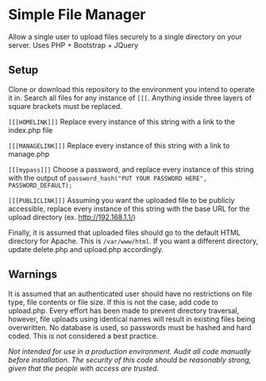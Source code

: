 # Simple File Manager
Allow a single user to upload files securely to a single directory on your server.  Uses PHP + Bootstrap + JQuery

## Setup
Clone or download this repository to the environment you intend to operate it in.  Search all files for any instance of `[[[`.  Anything inside three layers of square brackets must be replaced.


`[[[HOMELINK]]]`  Replace every instance of this string with a link to the index.php file

`[[[MANAGELINK]]]`  Replace every instance of this string with a link to manage.php

`[[[mypass]]]`  Choose a password, and replace every instance of this string with the output of ```password_hash("PUT YOUR PASSWORD HERE", PASSWORD_DEFAULT);```

`[[[PUBLICLINK]]]`  Assuming you want the uploaded file to be publicly accessible, replace every instance of this string with the base URL for the upload directory (ex. http://192.168.1.1/)


Finally, it is assumed that uploaded files should go to the default HTML directory for Apache.  This is `/var/www/html`.  If you want a different directory, update delete.php and upload.php accordingly.

## Warnings
It is assumed that an authenticated user should have no restrictions on file type, file contents or file size.  If this is not the case, add code to upload.php.
Every effort has been made to prevent directory traversal, however, file uploads using identical names will result in existing files being overwritten.
No database is used, so passwords must be hashed and hard coded.  This is not considered a best practice.

*Not intended for use in a production environment.  Audit all code manually before installation.  The security of this code should be reasonably strong, given that the people with access are trusted.*
